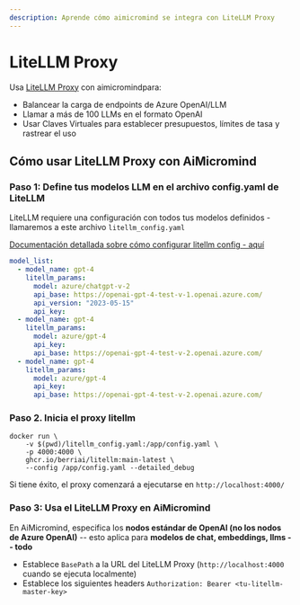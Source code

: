 ```yaml
---
description: Aprende cómo aimicromind se integra con LiteLLM Proxy
---
```


# LiteLLM Proxy

Usa [LiteLLM Proxy](https://docs.litellm.ai/docs/simple_proxy) con aimicromindpara:

- Balancear la carga de endpoints de Azure OpenAI/LLM
- Llamar a más de 100 LLMs en el formato OpenAI 
- Usar Claves Virtuales para establecer presupuestos, límites de tasa y rastrear el uso

## Cómo usar LiteLLM Proxy con AiMicromind

### Paso 1: Define tus modelos LLM en el archivo config.yaml de LiteLLM

LiteLLM requiere una configuración con todos tus modelos definidos - llamaremos a este archivo `litellm_config.yaml`

[Documentación detallada sobre cómo configurar litellm config - aquí](https://docs.litellm.ai/docs/proxy/configs)

```yaml
model_list:
  - model_name: gpt-4
    litellm_params:
      model: azure/chatgpt-v-2
      api_base: https://openai-gpt-4-test-v-1.openai.azure.com/
      api_version: "2023-05-15"
      api_key: 
  - model_name: gpt-4
    litellm_params:
      model: azure/gpt-4
      api_key: 
      api_base: https://openai-gpt-4-test-v-2.openai.azure.com/
  - model_name: gpt-4
    litellm_params:
      model: azure/gpt-4
      api_key: 
      api_base: https://openai-gpt-4-test-v-2.openai.azure.com/
```


### Paso 2. Inicia el proxy litellm

```shell
docker run \
    -v $(pwd)/litellm_config.yaml:/app/config.yaml \
    -p 4000:4000 \
    ghcr.io/berriai/litellm:main-latest \
    --config /app/config.yaml --detailed_debug
```

Si tiene éxito, el proxy comenzará a ejecutarse en `http://localhost:4000/`

### Paso 3: Usa el LiteLLM Proxy en AiMicromind

En AiMicromind, especifica los **nodos estándar de OpenAI (no los nodos de Azure OpenAI)** -- esto aplica para **modelos de chat, embeddings, llms -- todo**

- Establece `BasePath` a la URL del LiteLLM Proxy (`http://localhost:4000` cuando se ejecuta localmente)
- Establece los siguientes headers `Authorization: Bearer <tu-litellm-master-key>`

